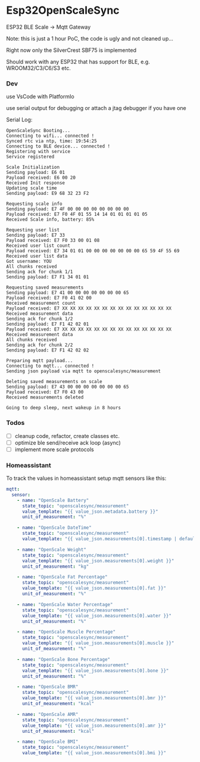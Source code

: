 # Esp32OpenScaleSync
ESP32 BLE Scale -> Mqtt Gateway

Note: this is just a 1 hour PoC, the code is ugly and not cleaned up...

Right now only the SilverCrest SBF75 is implemented

Should work with any ESP32 that has support for BLE, e.g. WROOM32/C3/C6/S3 etc.

### Dev

use VsCode with PlatformIo

use serial output for debugging or attach a jtag debugger if you have one

Serial Log:

```
OpenScaleSync Booting...
Connecting to wifi... connected !
Synced rtc via ntp, time: 19:54:25
Connecting to BLE device... connected !
Registering with service
Service registered

Scale Initialization
Sending payload: E6 01 
Payload received: E6 00 20 
Received Init response
Updating scale time
Sending payload: E9 68 32 23 F2 

Requesting scale info
Sending payload: E7 4F 00 00 00 00 00 00 00 00 
Payload received: E7 F0 4F 01 55 14 14 01 01 01 01 05 
Received Scale info, battery: 85%

Requesting user list
Sending payload: E7 33 
Payload received: E7 F0 33 00 01 08 
Received user list count
Payload received: E7 34 01 01 00 00 00 00 00 00 00 65 59 4F 55 69 
Received user list data
Got username: YOU
All chunks received
Sending ack for chunk 1/1
Sending payload: E7 F1 34 01 01 

Requesting saved measurements
Sending payload: E7 41 00 00 00 00 00 00 00 65 
Payload received: E7 F0 41 02 00 
Received measurement count
Payload received: E7 XX XX XX XX XX XX XX XX XX XX XX XX XX XX 
Received measurement data
Sending ack for chunk 1/2
Sending payload: E7 F1 42 02 01 
Payload received: E7 XX XX XX XX XX XX XX XX XX XX XX XX XX XX 
Received measurement data
All chunks received
Sending ack for chunk 2/2
Sending payload: E7 F1 42 02 02 

Preparing mqtt payload...
Connecting to mqtt... connected !
Sending json payload via mqtt to openscalesync/measurement

Deleting saved measurements on scale
Sending payload: E7 43 00 00 00 00 00 00 00 65 
Payload received: E7 F0 43 00 
Received measurements deleted

Going to deep sleep, next wakeup in 8 hours
```


### Todos
- [ ] cleanup code, refactor, create classes etc.
- [ ] optimize ble send/receive ack loop (async)
- [ ] implement more scale protocols

### Homeassistant

To track the values in homeassistant setup mqtt sensors like this:

```yaml
mqtt:
  sensor:
    - name: "OpenScale Battery"
      state_topic: "openscalesync/measurement"
      value_template: "{{ value_json.metadata.battery }}"
      unit_of_measurement: "%"

    - name: "OpenScale DateTime"
      state_topic: "openscalesync/measurement"
      value_template: "{{ value_json.measurements[0].timestamp | default(0) | timestamp_custom('%Y-%m-%d %H:%M:%S', True) }}"

    - name: "OpenScale Weight"
      state_topic: "openscalesync/measurement"
      value_template: "{{ value_json.measurements[0].weight }}"
      unit_of_measurement: "kg"

    - name: "OpenScale Fat Percentage"
      state_topic: "openscalesync/measurement"
      value_template: "{{ value_json.measurements[0].fat }}"
      unit_of_measurement: "%"

    - name: "OpenScale Water Percentage"
      state_topic: "openscalesync/measurement"
      value_template: "{{ value_json.measurements[0].water }}"
      unit_of_measurement: "%"

    - name: "OpenScale Muscle Percentage"
      state_topic: "openscalesync/measurement"
      value_template: "{{ value_json.measurements[0].muscle }}"
      unit_of_measurement: "%"

    - name: "OpenScale Bone Percentage"
      state_topic: "openscalesync/measurement"
      value_template: "{{ value_json.measurements[0].bone }}"
      unit_of_measurement: "%"

    - name: "OpenScale BMR"
      state_topic: "openscalesync/measurement"
      value_template: "{{ value_json.measurements[0].bmr }}"
      unit_of_measurement: "kcal"

    - name: "OpenScale AMR"
      state_topic: "openscalesync/measurement"
      value_template: "{{ value_json.measurements[0].amr }}"
      unit_of_measurement: "kcal"

    - name: "OpenScale BMI"
      state_topic: "openscalesync/measurement"
      value_template: "{{ value_json.measurements[0].bmi }}"
```